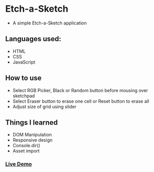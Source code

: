 # Etch-a-Sketch

- A simple Etch-a-Sketch application

## Languages used:

- HTML
- CSS
- JavaScript

## How to use

- Select RGB Picker, Black or Random button before mousing over sketchpad
- Select Eraser button to erase one cell or Reset button to erase all
- Adjust size of grid using slider

## Things I learned

- DOM Manipulation
- Responsive design
- Console.dir()
- Asset import

### [Live Demo](https://bartbzd.github.io/etch-a-sketch/)
